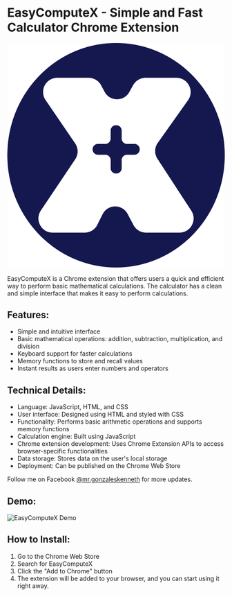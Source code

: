 # EasyComputeX - Simple and Fast Calculator Chrome Extension

![Calculator Logo](/icons/logo-for-ui.png)

EasyComputeX is a Chrome extension that offers users a quick and efficient way to perform basic mathematical calculations. The calculator has a clean and simple interface that makes it easy to perform calculations.

## Features:

- Simple and intuitive interface
- Basic mathematical operations: addition, subtraction, multiplication, and division
- Keyboard support for faster calculations
- Memory functions to store and recall values
- Instant results as users enter numbers and operators

## Technical Details:

- Language: JavaScript, HTML, and CSS
- User interface: Designed using HTML and styled with CSS
- Functionality: Performs basic arithmetic operations and supports memory functions
- Calculation engine: Built using JavaScript
- Chrome extension development: Uses Chrome Extension APIs to access browser-specific functionalities
- Data storage: Stores data on the user's local storage
- Deployment: Can be published on the Chrome Web Store

Follow me on Facebook [@mr.gonzaleskenneth](https://www.facebook.com/mr.gonzaleskenneth) for more updates.

## Demo:

![EasyComputeX Demo](path/to/your/demo.gif)

## How to Install:

1. Go to the Chrome Web Store
2. Search for EasyComputeX
3. Click the "Add to Chrome" button
4. The extension will be added to your browser, and you can start using it right away.
